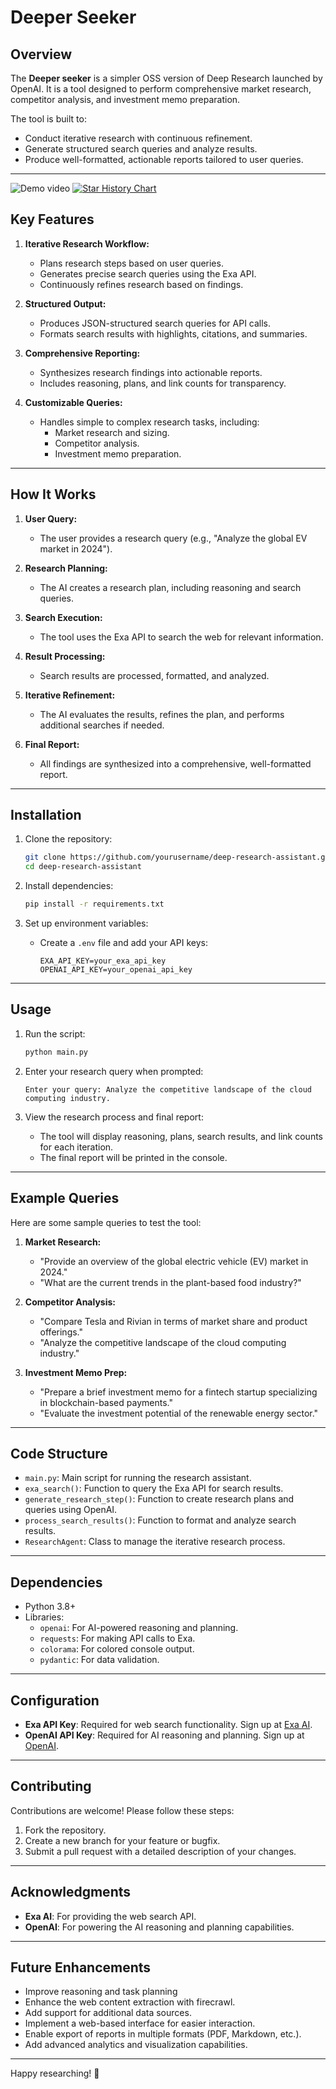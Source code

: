 # Deeper Seeker

## Overview
The **Deeper seeker** is a simpler OSS version of Deep Research launched by OpenAI. It is a tool designed to perform comprehensive market research, competitor analysis, and investment memo preparation. 

The tool is built to:
- Conduct iterative research with continuous refinement.
- Generate structured search queries and analyze results.
- Produce well-formatted, actionable reports tailored to user queries.

---

![Demo video](public/final_v1.gif)
[![Star History Chart](https://api.star-history.com/svg?repos=HarshJ23/Deeper-Seeker&type=Date)](https://star-history.com/#HarshJ23/Deeper-Seeker&Date)
## Key Features
1. **Iterative Research Workflow:**
   - Plans research steps based on user queries.
   - Generates precise search queries using the Exa API.
   - Continuously refines research based on findings.

2. **Structured Output:**
   - Produces JSON-structured search queries for API calls.
   - Formats search results with highlights, citations, and summaries.

3. **Comprehensive Reporting:**
   - Synthesizes research findings into actionable reports.
   - Includes reasoning, plans, and link counts for transparency.

4. **Customizable Queries:**
   - Handles simple to complex research tasks, including:
     - Market research and sizing.
     - Competitor analysis.
     - Investment memo preparation.

---

## How It Works
1. **User Query:**
   - The user provides a research query (e.g., "Analyze the global EV market in 2024").

2. **Research Planning:**
   - The AI creates a research plan, including reasoning and search queries.

3. **Search Execution:**
   - The tool uses the Exa API to search the web for relevant information.

4. **Result Processing:**
   - Search results are processed, formatted, and analyzed.

5. **Iterative Refinement:**
   - The AI evaluates the results, refines the plan, and performs additional searches if needed.

6. **Final Report:**
   - All findings are synthesized into a comprehensive, well-formatted report.

---

## Installation
1. Clone the repository:
   ```bash
   git clone https://github.com/yourusername/deep-research-assistant.git
   cd deep-research-assistant
   ```

2. Install dependencies:
   ```bash
   pip install -r requirements.txt
   ```

3. Set up environment variables:
   - Create a `.env` file and add your API keys:
     ```
     EXA_API_KEY=your_exa_api_key
     OPENAI_API_KEY=your_openai_api_key
     ```

---

## Usage
1. Run the script:
   ```bash
   python main.py
   ```

2. Enter your research query when prompted:
   ```
   Enter your query: Analyze the competitive landscape of the cloud computing industry.
   ```

3. View the research process and final report:
   - The tool will display reasoning, plans, search results, and link counts for each iteration.
   - The final report will be printed in the console.

---

## Example Queries
Here are some sample queries to test the tool:
1. **Market Research:**
   - "Provide an overview of the global electric vehicle (EV) market in 2024."
   - "What are the current trends in the plant-based food industry?"

2. **Competitor Analysis:**
   - "Compare Tesla and Rivian in terms of market share and product offerings."
   - "Analyze the competitive landscape of the cloud computing industry."

3. **Investment Memo Prep:**
   - "Prepare a brief investment memo for a fintech startup specializing in blockchain-based payments."
   - "Evaluate the investment potential of the renewable energy sector."

---

## Code Structure
- `main.py`: Main script for running the research assistant.
- `exa_search()`: Function to query the Exa API for search results.
- `generate_research_step()`: Function to create research plans and queries using OpenAI.
- `process_search_results()`: Function to format and analyze search results.
- `ResearchAgent`: Class to manage the iterative research process.

---

## Dependencies
- Python 3.8+
- Libraries:
  - `openai`: For AI-powered reasoning and planning.
  - `requests`: For making API calls to Exa.
  - `colorama`: For colored console output.
  - `pydantic`: For data validation.

---

## Configuration
- **Exa API Key**: Required for web search functionality. Sign up at [Exa AI](https://exa.ai/).
- **OpenAI API Key**: Required for AI reasoning and planning. Sign up at [OpenAI](https://platform.openai.com/).

---

## Contributing
Contributions are welcome! Please follow these steps:
1. Fork the repository.
2. Create a new branch for your feature or bugfix.
3. Submit a pull request with a detailed description of your changes.

---


## Acknowledgments
- **Exa AI**: For providing the web search API.
- **OpenAI**: For powering the AI reasoning and planning capabilities.
---


## Future Enhancements
- Improve reasoning and task planning
- Enhance the web content extraction with firecrawl.
- Add support for additional data sources.
- Implement a web-based interface for easier interaction.
- Enable export of reports in multiple formats (PDF, Markdown, etc.).
- Add advanced analytics and visualization capabilities.

---

Happy researching! 🚀